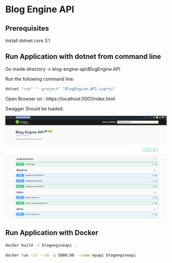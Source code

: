 # Blog Engine API



## Prerequisites

Install dotnet core 3.1

## Run Application with dotnet from command line
Go inside directory -> blog-engine-api\BlogEngine.API

Run the following command line:
```bash
dotnet "run" "--project" "BlogEngine.API.csproj"
```
Open Browser on : https://localhost:5001/index.html

Swagger Should be loaded.

![alt text](https://github.com/pablosangueza/blog-engine-api/blob/main/ExternalResources/SwaggerAPI.png)

## Run Application with Docker


```bash
docker build -t blogengineapi .
```

```bash
docker run -it --rm -p 5000:80 --name myapi blogengineapi
```